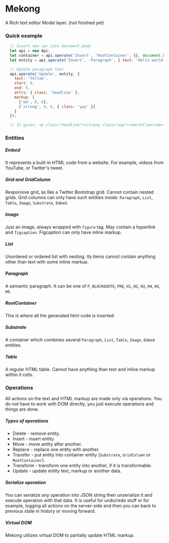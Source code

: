# Mekong
A Rich text editor Model layer. (not finished yet)

### Quick example

```js
  // Insert new <p> into document.body
  let api = new Api;
  let container = api.operate('Insert', 'RootContainer', {}, document.body).result;
  let entity = api.operate('Insert', 'Paragraph', { text: 'Hello world!' }, container);

  // Update paragraph text
  api.operate('Update', entity, {
    text: 'Yellow',
    start: 0,
    end: 5,
    attrs: { class: 'headline' },
    markup: [
      ['em', 0, 6],
      ['strong', 0, 6, { class: 'yay' }]
    ]
  });

  // It gives: <p class="headline"><strong class="yay"><em>Yellow</em></strong> world!</p>

```

### Entities
##### Embed
It represents a built-in HTML code from a website. For example, videos from YouTube, or Twitter's tweet.

##### Grid and GridColumn
Responsive grid, as like a Twitter Bootstrap grid. Cannot contain nested grids.
Grid columns can only have such entities inside: `Paragraph`, `List`, `Table`, `Image`, `Substrate`, `Embed`.

##### Image
Just an image, always wrapped with `figure` tag. May contain a hyperlink and `figcaption`.
Figcaption can only have inline markup.

##### List
Unordered or ordered list with nesting. Its items cannot contain anything other than text with some inline markup.

##### Paragraph
A semantic paragraph. It can be one of `P`, `BLOCKQUOTE`, `PRE`, `H1`, `H2`, `H3`, `H4`, `H5`, `H6`.

##### RootContainer
This is where all the generated html code is inserted.

##### Substrate
A container which combines several `Paragraph`, `List`, `Table`, `Image`, `Embed` entities.

##### Table
A regular HTML table. Cannot have anything than text and inline markup within it cells.

### Operations
All actions on the text and HTML markup are made only via operations. You do not have to work with DOM directly, you just execute operations and things are done.

##### Types of operations

* Delete - remove entity.
* Insert - insert entity.
* Move - move antity after another.
* Replace - replace one entity with another.
* Transfer - put entity into container entity (`Substrate`, `GridColumn` or `RootContainer`).
* Transform - transform one entity into another, if it is transformable.
* Update - update entity text, markup or another data.

##### Serialize operation

You can serialize any operation into JSON string then unserialize it and execute operation with that data. It is useful for undo/redo stuff or for example, logging all actions on the server-side and then you can back to previous state in history or moving forward.

##### Virtual DOM

Mekong utilizes virtual DOM to partially update HTML markup.
